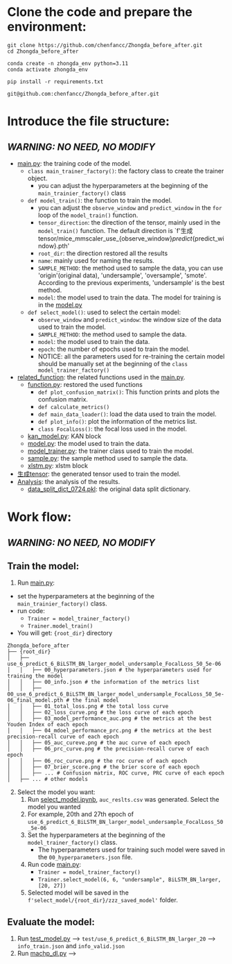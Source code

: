 # Clone the code and prepare the environment:
```
git clone https://github.com/chenfancc/Zhongda_before_after.git
cd Zhongda_before_after

conda create -n zhongda_env python=3.11
conda activate zhongda_env

pip install -r requirements.txt
```
```
git@github.com:chenfancc/Zhongda_before_after.git
```
# Introduce the file structure:
## ***WARNING: NO NEED, NO MODIFY***
+ [main.py](main.py): the training code of the model.
  + `class main_trainer_factory()`: the factory class to create the trainer object.
    + you can adjust the hyperparameters at the beginning of the `main_trainier_factory()` class
  + `def model_train()`: the function to train the model.
    + you can adjust the `observe_window` and `predict_window` in the `for` loop of the `model_train()` function.
    + `tensor_direction`: the direction of the tensor, mainly used in the `model_train()` function. The default direction is `f'生成tensor/mice_mmscaler_use_{observe_window}_predict_{predict_window}.pth'
    + `root_dir`: the direction restored all the results
    + `name`: mainly used for naming the results.
    + `SAMPLE_METHOD`: the method used to sample the data, you can use 'origin'(original data), 'undersample', 'oversample', 'smote'. According to the previous experiments, 'undersample' is the best method.
    + `model`: the model used to train the data. The model for training is in the [model.py](related_function/model.py)
  + `def select_model()`: used to select the certain model:
    + `observe_window` and `predict_window`: the window size of the data used to train the model.
    + `SAMPLE_METHOD`: the method used to sample the data.
    + `model`: the model used to train the data. 
    + `epoch`: the number of epochs used to train the model.
    + NOTICE: all the parameters used for re-training the certain model should be manually set at the beginning of the `class model_trainer_factory()`
+ [related_function](related_function): the related functions used in the [main.py](main.py).
  + [function.py](related_function/function.py): restored the used functions
    + `def plot_confusion_matrix()`: This function prints and plots the confusion matrix.
    + `def calculate_metrics()`
    + `def main_data_loader()`: load the data used to train the model.
    + `def plot_info()`: plot the information of the metrics list.
    + `class FocalLoss()`: the focal loss used in the model.
  + [kan_model.py](related_function/kan_model.py): KAN block
  + [model.py](related_function/model.py): the model used to train the data.
  + [model_trainer.py](related_function/model_trainer.py): the trainer class used to train the model.
  + [sample.py](related_function/sample.py): the sample method used to sample the data.
  + [xlstm.py](related_function/xlstm.py): xlstm block
+ [生成tensor](生成tensor): the generated tensor used to train the model.
+ [Analysis](Analysis): the analysis of the results.
  + [data_split_dict_0724.pkl](Analysis%2Fdata_split_dict_0724.pkl): the original data split dictionary.
# Work flow:
## ***WARNING: NO NEED, NO MODIFY***
## Train the model:
1. Run [main.py](main.py): 
  + set the hyperparameters at the beginning of the `main_trainier_factory()` class.
  + run code: 
    + `Trainer = model_trainer_factory()`
    + `Trainer.model_train()`
  + You will get: `{root_dir}` directory
```text
Zhongda_before_after
├── {root_dir}
│   ├── use_6_predict_6_BiLSTM_BN_larger_model_undersample_FocalLoss_50_5e-06
│   │   ├── 00_hyperparameters.json # the hyperparameters used for training the model
│   │   ├── 00_info.json # the information of the metrics list
│   │   ├── 00_use_6_predict_6_BiLSTM_BN_larger_model_undersample_FocalLoss_50_5e-06_final_model.pth # the final model
│   │   ├── 01_total_loss.png # the total loss curve
│   │   ├── 02_loss_curve.png # the loss curve of each epoch
│   │   ├── 03_model_performance_auc.png # the metrics at the best Youden Index of each epoch
│   │   ├── 04_mdoel_performance_prc.png # the metrics at the best precision-recall curve of each epoch
│   │   ├── 05_auc_cureve.png # the auc curve of each epoch
│   │   ├── 06_prc_curve.png # the precision-recall curve of each epoch
│   │   ├── 06_roc_curve.png # the roc curve of each epoch
│   │   ├── 07_brier_score.png # the brier score of each epoch
│   │   ├── ... # Confusion matrix, ROC curve, PRC curve of each epoch
│   ├── ... # other models
```
2. Select the model you want: 
   1. Run [select_model.ipynb](select_model/select_model.ipynb), `auc_reslts.csv` was generated. Select the model you wanted
   2. For example, 20th and 27th epoch of `use_6_predict_6_BiLSTM_BN_larger_model_undersample_FocalLoss_50_5e-06`
   3. Set the hyperparameters at the beginning of the `model_trainer_factory()` class. 
      + The hyperparameters used for training such model were saved in the `00_hyperparameters.json` file.
   4. Run code [main.py](main.py): 
      + `Trainer = model_trainer_factory()`
      + `Trainer.select_model(6, 6, "undersample", BiLSTM_BN_larger, [20, 27])`
   5. Selected model will be saved in the `f'select_model/{root_dir}/zzz_saved_model'` folder. 
## Evaluate the model:
1. Run [test_model.py](test_model/test_model.py) --> `test/use_6_predict_6_BiLSTM_BN_larger_20` --> `info_train.json` and `info_valid.json`
2. Run [machp_dl.py](Analysis%2FMACHP%2Fmachp_dl.py) -->